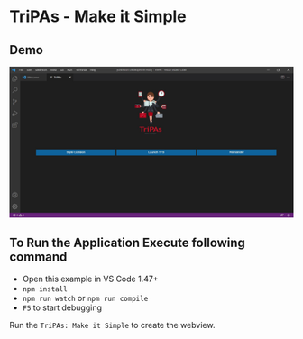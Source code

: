 # TriPAs - Make it Simple

## Demo

![screen](screen.JPG)

## To Run the Application Execute following command

- Open this example in VS Code 1.47+
- `npm install`
- `npm run watch` or `npm run compile`
- `F5` to start debugging

Run the `TriPAs: Make it Simple` to create the webview.
